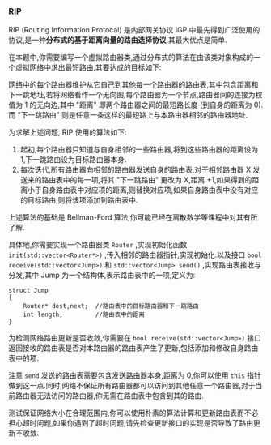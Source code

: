 ### RIP

RIP (Routing Information Protocal) 是内部网关协议 IGP 中最先得到广泛使用的协议,是一种**分布式的基于距离向量的路由选择协议**,其最大优点是简单.

在本题中,你需要编写一个虚拟路由器类,通过分布式的算法在由该类对象构成的一个虚拟网络中求出最短路由,其要达成的目标如下:

网络中的每个路由器维护从它自己到其他每一个路由器的路由表,其中包含距离和下一跳地址,若将网络看作一个无向图,每个路由器为一个节点,路由器间的连接为权值为 1 的无向边,其中 "距离" 即两个路由器之间的最短路长度 (到自身的距离为 0).而 "下一跳路由" 则是任意一条这样的最短路上与本路由器相邻的路由器地址.

为求解上述问题, RIP 使用的算法如下:

1. 起初,每个路由器只知道与自身相邻的一些路由器,将到这些路由器的距离设为 1,下一跳路由设为目标路由器本身.
2. 每次迭代,所有路由器向相邻的路由器发送自身的路由表,对于相邻路由器 X 发送来的路由表中的每一项,将其 "下一跳路由" 更改为 X,距离 +1,如果得到的距离小于自身路由表中对应项的距离,则替换对应项,如果自身路由表中没有对应的目标路由,则将该项添加到路由表中.

上述算法的基础是 Bellman-Ford 算法,你可能已经在离散数学等课程中对其有所了解.

具体地,你需要实现一个路由器类 `Router` ,实现初始化函数 `init(std::vector<Router*>)` ,传入相邻的路由器指针,实现初始化.以及接口 `bool receive(std::vector<Jump>)` 和 `std::vector<Jump> send()` ,实现路由表接收与分发,其中 Jump 为一个结构体,表示路由表中的一项,定义为:

```
struct Jump
{
    Router* dest,next;  //路由表中的目标路由器和下一跳路由
    int length;         //路由表中的距离
}
```

为检测网络路由更新是否收敛,你需要在 `bool receive(std::vector<Jump>)` 接口返回接收的路由表是否对本路由器的路由表产生了更新,包括添加和修改自身路由表中的项.

注意 `send` 发送的路由表需要包含发送路由器本身,距离为 0,你可以使用 `this` 指针做到这一点.同时,网络不保证所有路由器都可以访问到其他任意一个路由器,对于当前路由器无法访问的路由器,你无需在路由表中包含到其的路由.

测试保证网络大小在合理范围内,你可以使用朴素的算法计算和更新路由表而不必担心超时问题,如果你遇到了超时问题,请先检查更新接口的实现是否导致了路由更新不收敛.